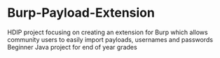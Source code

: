 # Burp-Payload-Extension
HDIP project focusing on creating an extension for Burp which allows community users to easily import payloads, usernames and passwords
Beginner Java project for end of year grades
